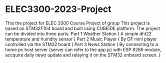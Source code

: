 # ELEC3300-2023-Project
This the project for ELEC 3300 Course Project of group
This project is based on STM32F104 board and built using CUBEIDE platform.
The project can be divided into three parts.
Part 1
  Weather Station ( A simple dht22 temperature and humdity sensor )
Part 2
  Music Player ( By DF mini player controlled via the STM32 board )
Part 3
  News Station ( By connecting to a home pc host server (server can refer to the app.js) with ESP 8266 module, accquire daily news update and relaying it on the STM32 onboard screen. )

